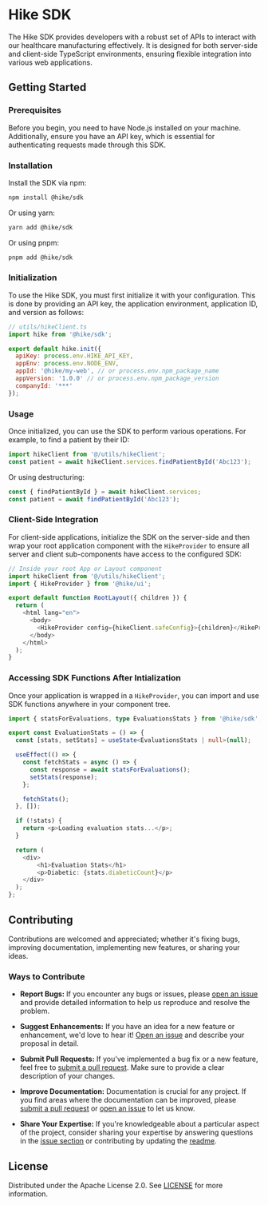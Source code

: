 # Hike SDK

The Hike SDK provides developers with a robust set of APIs to interact with our healthcare manufacturing effectively. It is designed for both server-side and client-side TypeScript environments, ensuring flexible integration into various web applications.

## Getting Started

### Prerequisites

Before you begin, you need to have Node.js installed on your machine. Additionally, ensure you have an API key, which is essential for authenticating requests made through this SDK.

### Installation

Install the SDK via npm:

```bash
npm install @hike/sdk
```

Or using yarn:

```bash
yarn add @hike/sdk
```

Or using pnpm:

```bash
pnpm add @hike/sdk
```

### Initialization

To use the Hike SDK, you must first initialize it with your configuration. This is done by providing an API key, the application environment, application ID, and version as follows:

```javascript
// utils/hikeClient.ts
import hike from '@hike/sdk';

export default hike.init({
  apiKey: process.env.HIKE_API_KEY,
  appEnv: process.env.NODE_ENV,
  appId: '@hike/my-web', // or process.env.npm_package_name
  appVersion: '1.0.0' // or process.env.npm_package_version
  companyId: '***'
});
```

### Usage

Once initialized, you can use the SDK to perform various operations. For example, to find a patient by their ID:

```javascript
import hikeClient from '@/utils/hikeClient';
const patient = await hikeClient.services.findPatientById('Abc123');
```

Or using destructuring:

```javascript
const { findPatientById } = await hikeClient.services;
const patient = await findPatientById('Abc123');
```

### Client-Side Integration

For client-side applications, initialize the SDK on the server-side and then wrap your root application component with the `HikeProvider` to ensure all server and client sub-components have access to the configured SDK:

```javascript
// Inside your root App or Layout component
import hikeClient from '@/utils/hikeClient';
import { HikeProvider } from '@hike/ui';

export default function RootLayout({ children }) {
  return (
    <html lang="en">
      <body>
        <HikeProvider config={hikeClient.safeConfig}>{children}</HikeProvider>
      </body>
    </html>
  );
}
```

### Accessing SDK Functions After Intialization

Once your application is wrapped in a `HikeProvider`, you can import and use SDK functions anywhere in your component tree.

```typescript
import { statsForEvaluations, type EvaluationsStats } from '@hike/sdk';

export const EvaluationStats = () => {
  const [stats, setStats] = useState<EvaluationsStats | null>(null);

  useEffect(() => {
    const fetchStats = async () => {
      const response = await statsForEvaluations();
      setStats(response);
    };

    fetchStats();
  }, []);

  if (!stats) {
    return <p>Loading evaluation stats...</p>;
  }

  return (
    <div>
        <h1>Evaluation Stats</h1>
        <p>Diabetic: {stats.diabeticCount}</p>
    </div>
  );
};
```

## Contributing

Contributions are welcomed and appreciated; whether it's fixing bugs, improving documentation, implementing new features, or sharing your ideas.

### Ways to Contribute

- **Report Bugs:** If you encounter any bugs or issues, please [open an issue](https://github.com/Hike-Medical/hike-sdk/issues) and provide detailed information to help us reproduce and resolve the problem.

- **Suggest Enhancements:** If you have an idea for a new feature or enhancement, we'd love to hear it! [Open an issue](https://github.com/Hike-Medical/hike-sdk/issues) and describe your proposal in detail.

- **Submit Pull Requests:** If you've implemented a bug fix or a new feature, feel free to [submit a pull request](https://github.com/Hike-Medical/hike-sdk/pulls). Make sure to provide a clear description of your changes.

- **Improve Documentation:** Documentation is crucial for any project. If you find areas where the documentation can be improved, please [submit a pull request](link-to-pulls) or [open an issue](link-to-issues) to let us know.

- **Share Your Expertise:** If you're knowledgeable about a particular aspect of the project, consider sharing your expertise by answering questions in the [issue section](https://github.com/Hike-Medical/hike-sdk/issues) or contributing by updating the [readme](https://github.com/Hike-Medical/hike-sdk).

## License

Distributed under the Apache License 2.0. See [LICENSE](https://github.com/Hike-Medical/hike-sdk/blob/main/packages/LICENSE.txt) for more information.
